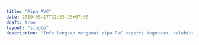 ```yaml
---
title: "Pipa PVC"
date: 2019-05-17T22:53:26+07:00
draft: true
layout: "single"
description: "Info lengkap mengenai pipa PVC seperti kegunaan, kelebihan, standarisasi, dan lain-lain."
---
```


